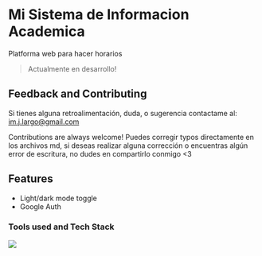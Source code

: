 # Mi Sistema de Informacion Academica

Platforma web para hacer horarios

> Actualmente en desarrollo!

## Feedback and Contributing

Si tienes alguna retroalimentación, duda, o sugerencia contactame al: im.j.largo@gmail.com

Contributions are always welcome! Puedes corregir typos directamente en los archivos md, si deseas realizar alguna corrección o encuentras algún error de escritura, no dudes en compartirlo conmigo <3

## Features

- Light/dark mode toggle
- Google Auth

### Tools used and Tech Stack

<a href="https://skillicons.dev">
    <img src="https://skillicons.dev/icons?i=svelte,sass,js,bootstrap,html&theme=dark" />
</a>